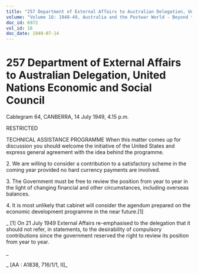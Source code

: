 ```yaml
---
title: "257 Department of External Affairs to Australian Delegation, United Nations Economic and Social Council"
volume: "Volume 16: 1948-49, Australia and the Postwar World - Beyond the Region"
doc_id: 6972
vol_id: 16
doc_date: 1949-07-14
---
```


# 257 Department of External Affairs to Australian Delegation, United Nations Economic and Social Council

Cablegram 64, CANBERRA, 14 July 1949, 4.15 p.m.

RESTRICTED

TECHNICAL ASSISTANCE PROGRAMME When this matter comes up for discussion you should welcome the initiative of the United States and express general agreement with the idea behind the programme.

2\. We are willing to consider a contribution to a satisfactory scheme in the coming year provided no hard currency payments are involved.

3\. The Government must be free to review the position from year to year in the light of changing financial and other circumstances, including overseas balances.

4\. It is most unlikely that cabinet will consider the agendum prepared on the economic development programme in the near future.[1]

_ [1] On 21 July 1949 External Affairs re-emphasised to the delegation that it should not refer, in statements, to the desirability of compulsory contributions since the government reserved the right to review its position from year to year.

_

_ [AA : A1838, 716/1/1, II]_
